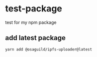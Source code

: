 # test-package

test for my npm package

## add latest package

```yarn
yarn add @osaguild/ipfs-uploader@latest
```
